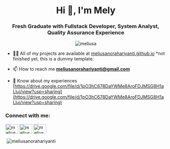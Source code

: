 <h1 align="center">Hi 👋, I'm Mely</h1>
<h3 align="center">Fresh Graduate with Fullstack Developer, System Analyst, Quality Assurance Experience</h3>

<p align="center"> <img src="https://komarev.com/ghpvc/?username=meliusa&label=Profile%20views&color=0e75b6&style=flat" alt="meliusa" /> </p>

- 👨‍💻 All of my projects are available at [meliusanorahariyanti.github.io](meliusanorahariyanti.github.io) *not finished yet, this is a dummy template.

- 📫 How to reach me **meliusanorahariyanti@gmail.com**

- 📄 Know about my experiences [https://drive.google.com/file/d/1pO3hC678DaYWMe8AroFDJMSG8H1aLluj/view?usp=sharing](https://drive.google.com/file/d/1pO3hC678DaYWMe8AroFDJMSG8H1aLluj/view?usp=sharing)

<h3 align="left">Connect with me:</h3>
<p align="left">
<a href="https://linkedin.com/in/meliusanorahariyanti" target="blank"><img align="center" src="https://raw.githubusercontent.com/rahuldkjain/github-profile-readme-generator/master/src/images/icons/Social/linked-in-alt.svg" alt="meliusanorahariyanti" height="30" width="40" /></a>
<a href="https://fb.com/meliusa" target="blank"><img align="center" src="https://raw.githubusercontent.com/rahuldkjain/github-profile-readme-generator/master/src/images/icons/Social/facebook.svg" alt="meliusa" height="30" width="40" /></a>
<a href="https://instagram.com/meliusa26" target="blank"><img align="center" src="https://raw.githubusercontent.com/rahuldkjain/github-profile-readme-generator/master/src/images/icons/Social/instagram.svg" alt="meliusa26" height="30" width="40" /></a>
</p>

<p>&nbsp;<img align="center" src="https://github-readme-stats.vercel.app/api?username=meliusanorahariyanti&show_icons=true&locale=en" alt="meliusanorahariyanti" /></p>

